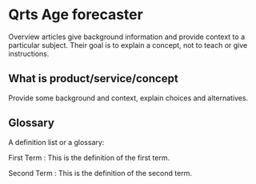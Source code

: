# Qrts Age forecaster

Overview articles give background information and provide context to a particular subject.
Their goal is to explain a concept, not to teach or give instructions.

## What is product/service/concept

Provide some background and context, explain choices and alternatives.

## Glossary

A definition list or a glossary:

First Term
: This is the definition of the first term.

Second Term
: This is the definition of the second term.
